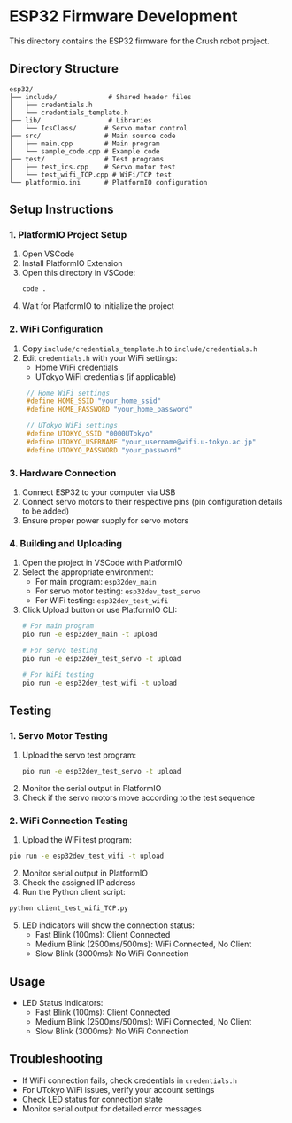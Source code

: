 # ESP32 Firmware Development

This directory contains the ESP32 firmware for the Crush robot project.

## Directory Structure
```plaintext
esp32/
├── include/             # Shared header files
│   ├── credentials.h
│   └── credentials_template.h
├── lib/                 # Libraries
│   └── IcsClass/       # Servo motor control
├── src/                # Main source code
│   ├── main.cpp        # Main program
│   └── sample_code.cpp # Example code
├── test/               # Test programs
│   ├── test_ics.cpp    # Servo motor test
│   └── test_wifi_TCP.cpp # WiFi/TCP test
└── platformio.ini      # PlatformIO configuration
```

## Setup Instructions

### 1. PlatformIO Project Setup
1. Open VSCode
2. Install PlatformIO Extension
3. Open this directory in VSCode:
   ```bash
   code .
   ```
4. Wait for PlatformIO to initialize the project


### 2. WiFi Configuration
1. Copy `include/credentials_template.h` to `include/credentials.h`
2. Edit `credentials.h` with your WiFi settings:
   - Home WiFi credentials
   - UTokyo WiFi credentials (if applicable)
   ```cpp
    // Home WiFi settings
    #define HOME_SSID "your_home_ssid"
    #define HOME_PASSWORD "your_home_password"

    // UTokyo WiFi settings
    #define UTOKYO_SSID "0000UTokyo"
    #define UTOKYO_USERNAME "your_username@wifi.u-tokyo.ac.jp"
    #define UTOKYO_PASSWORD "your_password"
   ```

### 3. Hardware Connection
1. Connect ESP32 to your computer via USB
2. Connect servo motors to their respective pins (pin configuration details to be added)
3. Ensure proper power supply for servo motors

### 4. Building and Uploading
1. Open the project in VSCode with PlatformIO
2. Select the appropriate environment:
   - For main program: `esp32dev_main`
   - For servo motor testing: `esp32dev_test_servo`
   - For WiFi testing: `esp32dev_test_wifi`
3. Click Upload button or use PlatformIO CLI:
   ```bash
   # For main program
   pio run -e esp32dev_main -t upload
   
   # For servo testing
   pio run -e esp32dev_test_servo -t upload
   
   # For WiFi testing
   pio run -e esp32dev_test_wifi -t upload

## Testing
### 1. Servo Motor Testing
1. Upload the servo test program:
   ```bash
   pio run -e esp32dev_test_servo -t upload
    ```
2. Monitor the serial output in PlatformIO
3. Check if the servo motors move according to the test sequence

### 2. WiFi Connection Testing

1. Upload the WiFi test program:
```bash
pio run -e esp32dev_test_wifi -t upload
```
2. Monitor serial output in PlatformIO
3. Check the assigned IP address
4. Run the Python client script:
```bash
python client_test_wifi_TCP.py
```

5. LED indicators will show the connection status:
    - Fast Blink (100ms): Client Connected
    - Medium Blink (2500ms/500ms): WiFi Connected, No Client
    - Slow Blink (3000ms): No WiFi Connection


## Usage
- LED Status Indicators:
  - Fast Blink (100ms): Client Connected
  - Medium Blink (2500ms/500ms): WiFi Connected, No Client
  - Slow Blink (3000ms): No WiFi Connection

## Troubleshooting
- If WiFi connection fails, check credentials in `credentials.h`
- For UTokyo WiFi issues, verify your account settings
- Check LED status for connection state
- Monitor serial output for detailed error messages
